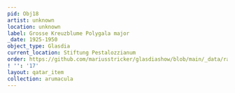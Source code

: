 ```yaml
---
pid: Obj18
artist: unknown
location: unknown
label: Grosse Kreuzblume Polygala major
_date: 1925-1950
object_type: Glasdia
current_location: Stiftung Pestalozzianum
order: https://github.com/mariusstricker/glasdiashow/blob/main/_data/raw_images/glasdia/obj18.jpg
! '': '17'
layout: qatar_item
collection: arumacula
---
```

